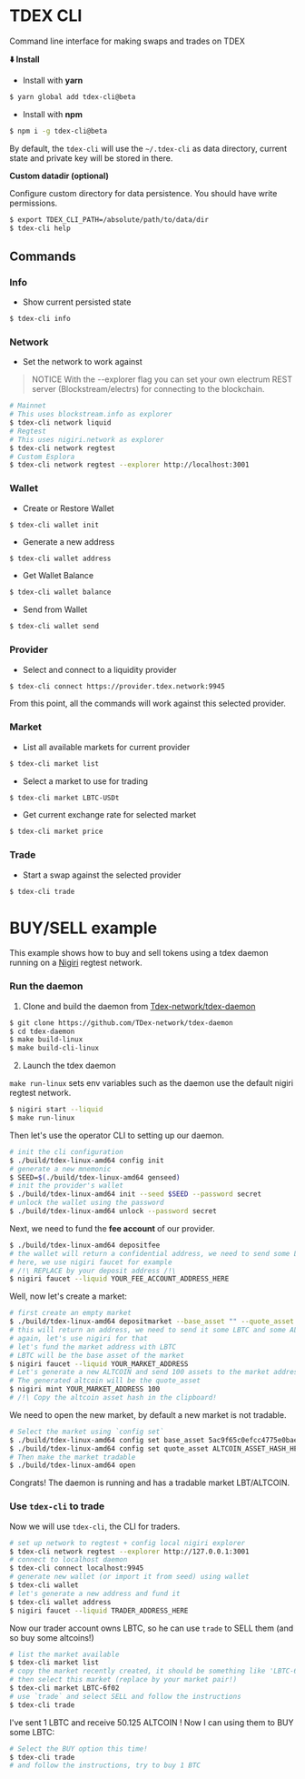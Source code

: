 # TDEX CLI

Command line interface for making swaps and trades on TDEX

**⬇️ Install**

* Install with **yarn**

```sh
$ yarn global add tdex-cli@beta
```

* Install with **npm**

```sh
$ npm i -g tdex-cli@beta
```

By default, the `tdex-cli` will use the `~/.tdex-cli` as data directory, current state and private key will be stored in there.

**Custom datadir (optional)**

Configure custom directory for data persistence. You should have write permissions.

```sh
$ export TDEX_CLI_PATH=/absolute/path/to/data/dir
$ tdex-cli help
```

## Commands

### Info

- Show current persisted state

```sh
$ tdex-cli info
```

### Network

- Set the network to work against

> NOTICE With the --explorer flag you can set your own electrum REST server (Blockstream/electrs) for connecting to the blockchain.

```sh
# Mainnet
# This uses blockstream.info as explorer
$ tdex-cli network liquid
# Regtest
# This uses nigiri.network as explorer
$ tdex-cli network regtest
# Custom Esplora
$ tdex-cli network regtest --explorer http://localhost:3001
```

### Wallet

- Create or Restore Wallet

```sh
$ tdex-cli wallet init
```

- Generate a new address

```
$ tdex-cli wallet address
```

- Get Wallet Balance

```sh
$ tdex-cli wallet balance
```

- Send from Wallet

```sh
$ tdex-cli wallet send
```

### Provider

- Select and connect to a liquidity provider

```sh
$ tdex-cli connect https://provider.tdex.network:9945
```

From this point, all the commands will work against this selected provider.

### Market

- List all available markets for current provider

```sh
$ tdex-cli market list
```

- Select a market to use for trading

```sh
$ tdex-cli market LBTC-USDt
```

- Get current exchange rate for selected market

```sh
$ tdex-cli market price
```

### Trade

- Start a swap against the selected provider

```sh
$ tdex-cli trade
```

# BUY/SELL example

This example shows how to buy and sell tokens using a tdex daemon running on a [Nigiri](https://github.com/vulpemventures/nigiri) regtest network.

### Run the daemon

1. Clone and build the daemon from [Tdex-network/tdex-daemon](https://github.com/TDex-network/tdex-daemon)

```sh
$ git clone https://github.com/TDex-network/tdex-daemon
$ cd tdex-daemon
$ make build-linux
$ make build-cli-linux
```

2. Launch the tdex daemon

`make run-linux` sets env variables such as the daemon use the default nigiri regtest network.

```sh
$ nigiri start --liquid
$ make run-linux
```

Then let's use the operator CLI to setting up our daemon.

```sh
# init the cli configuration
$ ./build/tdex-linux-amd64 config init
# generate a new mnemonic
$ SEED=$(./build/tdex-linux-amd64 genseed)
# init the provider's wallet
$ ./build/tdex-linux-amd64 init --seed $SEED --password secret
# unlock the wallet using the password
$ ./build/tdex-linux-amd64 unlock --password secret
```
Next, we need to fund the **fee account** of our provider. 

```sh
$ ./build/tdex-linux-amd64 depositfee
# the wallet will return a confidential address, we need to send some LBTC to this one
# here, we use nigiri faucet for example
# /!\ REPLACE by your deposit address /!\
$ nigiri faucet --liquid YOUR_FEE_ACCOUNT_ADDRESS_HERE
```

Well, now let's create a market:

```sh
# first create an empty market
$ ./build/tdex-linux-amd64 depositmarket --base_asset "" --quote_asset ""
# this will return an address, we need to send it some LBTC and some ALTCOIN
# again, let's use nigiri for that
# let's fund the market address with LBTC
# LBTC will be the base asset of the market
$ nigiri faucet --liquid YOUR_MARKET_ADDRESS
# Let's generate a new ALTCOIN and send 100 assets to the market address
# The generated altcoin will be the quote_asset
$ nigiri mint YOUR_MARKET_ADDRESS 100
# /!\ Copy the altcoin asset hash in the clipboard!
```

We need to open the new market, by default a new market is not tradable.

```sh
# Select the market using `config set`
$ ./build/tdex-linux-amd64 config set base_asset 5ac9f65c0efcc4775e0baec4ec03abdde22473cd3cf33c0419ca290e0751b225
$ ./build/tdex-linux-amd64 config set quote_asset ALTCOIN_ASSET_HASH_HERE
# Then make the market tradable
$ ./build/tdex-linux-amd64 open
```

Congrats! The daemon is running and has a tradable market LBT/ALTCOIN.

### Use `tdex-cli` to trade

Now we will use `tdex-cli`, the CLI for traders.

```sh
# set up network to regtest + config local nigiri explorer
$ tdex-cli network regtest --explorer http://127.0.0.1:3001
# connect to localhost daemon
$ tdex-cli connect localhost:9945
# generate new wallet (or import it from seed) using wallet
$ tdex-cli wallet
# let's generate a new address and fund it
$ tdex-cli wallet address
$ nigiri faucet --liquid TRADER_ADDRESS_HERE
```

Now our trader account owns LBTC, so he can use `trade` to SELL them (and so buy some altcoins!)

```sh
# list the market available
$ tdex-cli market list
# copy the market recently created, it should be something like 'LBTC-6f02'
# then select this market (replace by your market pair!)
$ tdex-cli market LBTC-6f02
# use `trade` and select SELL and follow the instructions
$ tdex-cli trade
```

I've sent 1 LBTC and receive 50.125 ALTCOIN ! Now I can using them to BUY some LBTC:

```sh
# Select the BUY option this time!
$ tdex-cli trade
# and follow the instructions, try to buy 1 BTC
```

